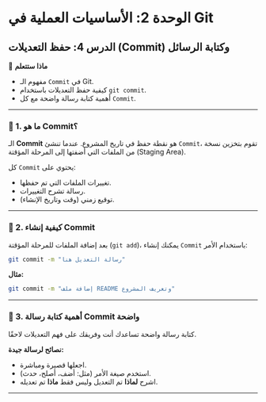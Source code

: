 # الوحدة 2: الأساسيات العملية في Git
## الدرس 4: حفظ التعديلات (Commit) وكتابة الرسائل

🧠 **ماذا ستتعلم**
* مفهوم الـ `Commit` في Git.
* كيفية حفظ التعديلات باستخدام `git commit`.
* أهمية كتابة رسالة واضحة مع كل `Commit`.

---

### 🧾 1. ما هو Commit؟
الـ **Commit** هو نقطة حفظ في تاريخ المشروع. عندما تنشئ `Commit`، تقوم بتخزين نسخة من الملفات التي أضفتها إلى المرحلة المؤقتة (Staging Area).

كل `Commit` يحتوي على:
* تغييرات الملفات التي تم حفظها.
* رسالة تشرح التغييرات.
* توقيع زمني (وقت وتاريخ الإنشاء).

---

### 🧾 2. كيفية إنشاء Commit
بعد إضافة الملفات للمرحلة المؤقتة (`git add`)، يمكنك إنشاء `Commit` باستخدام الأمر:
```bash
git commit -m "رسالة التعديل هنا"
```
**مثال:**
```bash
git commit -m "إضافة ملف README وتعريف المشروع"
```

---

### 🧾 3. أهمية كتابة رسالة Commit واضحة
كتابة رسالة واضحة تساعدك أنت وفريقك على فهم التعديلات لاحقًا.

**نصائح لرسالة جيدة:**
* اجعلها قصيرة ومباشرة.
* استخدم صيغة الأمر (مثل: أضف، أصلح، حدث).
* اشرح **لماذا** تم التعديل وليس فقط **ماذا** تم تعديله.

---